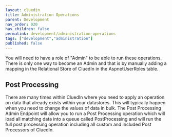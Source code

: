 ```yaml
---
layout: cluedin
title: Administration Operations
parent: Development
nav_order: 020
has_children: false
permalink: development/administration-operations
tags: ["development","administration"]
published: false
---
```


You will need to have a role of "Admin" to be able to run these operations. There is only one way to become an Admin and that is by manually adding a mapping in the Relational Store of CluedIn in the AspnetUserRoles table. 

## Post Processing

There are many times within CluedIn where you need to apply an operation on data that already exists within your datastores. This will typically happen when you need to change the values of data in bulk. The Post Processing Admin Endpoint will allow you to run a Post Processing operation which will load all matching data into a queue called PostProcessing and will run the full post processing operation including all custom and included Post Processors of CluedIn.